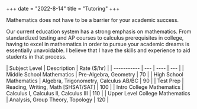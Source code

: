 +++
date = "2022-8-14"
title = "Tutoring"
+++

Mathematics does not have to be a barrier for your academic success.

Our current education system has a strong emphasis on mathematics. From standardized testing and AP courses to calculus prerequisites in college, having to excel in mathematics in order to pursue your academic dreams is essentially unavoidable. I believe that I have the skills and experience to aid students in that process.

| Subject Level | Description | Rate ($/hr) |
| -----------  |    ---      | ---- | --- |
| Middle School Mathematics   | Pre-Algebra, Geometry       | 70 |
| High School Mathematics   | Algebra, Trigonometry, Calculus AB/BC | 90 |
| Test Prep | Reading, Writing, Math [SHSAT/SAT] |  100 |
| Intro College Mathematics | Calculus I, Calculus II, Calculus III | 110 |
| Upper Level College Mathematics | Analysis, Group Theory, Topology | 120 |
